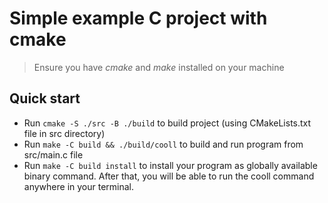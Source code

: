 # Simple example С project with cmake
> Ensure you have *cmake* and *make* installed on your machine

## Quick start

- Run `cmake -S ./src -B ./build` to build project (using CMakeLists.txt file in src directory)
- Run `make -C build && ./build/cooll` to build and run program from src/main.c file
- Run `make -C build install` to install your program as globally available binary command. After that, you will be able to run the cooll command anywhere in your terminal.